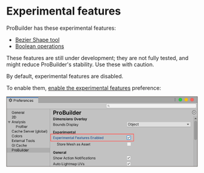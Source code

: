 # Experimental features

ProBuilder has these experimental features:

- [Bezier Shape tool](workflow-create-bezier.md)
- [Boolean operations](boolean.md)

These features are still under development; they are not fully tested, and might reduce ProBuilder's stability. Use these with caution.

By default, experimental features are disabled.

To enable them, [enable the experimental features](preferences.md#experimental) preference:

![Access ProBuilder-specific preferences on Unity's Preferences window](images/Experimental_Preferences.png)
